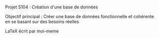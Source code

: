 Projet S104 : Création d'une base de données

Objectif principal : Créer une base de données fonctionnelle et cohérente en se basant sur des besoins réelles

LaTeX écrit par moi-meme
